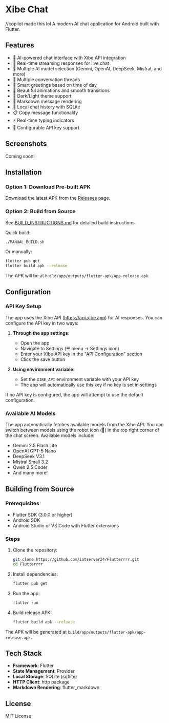 # Xibe Chat
//copilot made this lol
A modern AI chat application for Android built with Flutter.

## Features

- 🤖 AI-powered chat interface with Xibe API integration
- 🔄 Real-time streaming responses for live chat
- 🎯 Multiple AI model selection (Gemini, OpenAI, DeepSeek, Mistral, and more)
- 💬 Multiple conversation threads
- 👋 Smart greetings based on time of day
- 🎨 Beautiful animations and smooth transitions
- 🌙 Dark/Light theme support
- 📝 Markdown message rendering
- 💾 Local chat history with SQLite
- 📋 Copy message functionality
- ⚡ Real-time typing indicators
- 🔑 Configurable API key support

## Screenshots

Coming soon!

## Installation

### Option 1: Download Pre-built APK
Download the latest APK from the [Releases](https://github.com/iotserver24/Flutterrrr/releases) page.

### Option 2: Build from Source
See [BUILD_INSTRUCTIONS.md](BUILD_INSTRUCTIONS.md) for detailed build instructions.

Quick build:
```bash
./MANUAL_BUILD.sh
```

Or manually:
```bash
flutter pub get
flutter build apk --release
```

The APK will be at `build/app/outputs/flutter-apk/app-release.apk`.

## Configuration

### API Key Setup

The app uses the Xibe API (https://api.xibe.app) for AI responses. You can configure the API key in two ways:

1. **Through the app settings**:
   - Open the app
   - Navigate to Settings (☰ menu → Settings icon)
   - Enter your Xibe API key in the "API Configuration" section
   - Click the save button

2. **Using environment variable**:
   - Set the `XIBE_API` environment variable with your API key
   - The app will automatically use this key if no key is set in settings

If no API key is configured, the app will attempt to use the default configuration.

### Available AI Models

The app automatically fetches available models from the Xibe API. You can switch between models using the robot icon (🤖) in the top right corner of the chat screen. Available models include:
- Gemini 2.5 Flash Lite
- OpenAI GPT-5 Nano
- DeepSeek V3.1
- Mistral Small 3.2
- Qwen 2.5 Coder
- And many more!

## Building from Source

### Prerequisites

- Flutter SDK (3.0.0 or higher)
- Android SDK
- Android Studio or VS Code with Flutter extensions

### Steps

1. Clone the repository:
   ```bash
   git clone https://github.com/iotserver24/Flutterrrr.git
   cd Flutterrrr
   ```

2. Install dependencies:
   ```bash
   flutter pub get
   ```

3. Run the app:
   ```bash
   flutter run
   ```

4. Build release APK:
   ```bash
   flutter build apk --release
   ```

The APK will be generated at `build/app/outputs/flutter-apk/app-release.apk`.

## Tech Stack

- **Framework**: Flutter
- **State Management**: Provider
- **Local Storage**: SQLite (sqflite)
- **HTTP Client**: http package
- **Markdown Rendering**: flutter_markdown

## License

MIT License

